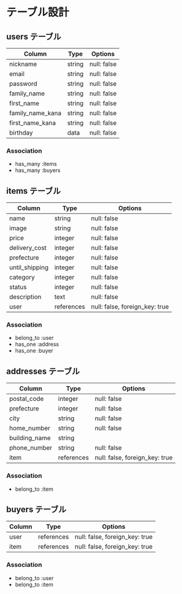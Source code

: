 # テーブル設計

## users テーブル

| Column           | Type    | Options     |
| ---------------- | ------- | ----------- |
| nickname         | string  | null: false |
| email            | string  | null: false |
| password         | string  | null: false |
| family_name      | string  | null: false |
| first_name       | string  | null: false |
| family_name_kana | string  | null: false |
| first_name_kana  | string  | null: false |
| birthday         | data    | null: false |

### Association
- has_many :items
- has_many :buyers

## items テーブル

| Column         | Type    | Options     |
| -------------- | ------- | ----------- |
| name           | string  | null: false |
| image          | string  | null: false |
| price          | integer | null: false |
| delivery_cost  | integer | null: false |
| prefecture     | integer | null: false |
| until_shipping | integer | null: false |
| category       | integer | null: false |
| status         | integer | null: false |
| description    | text    | null: false |
| user           | references | null: false, foreign_key: true |

### Association
- belong_to :user
- has_one :address
- has_one :buyer


## addresses テーブル
| Column        | Type    | Options     |
| ------------- | ------- | ----------- |
| postal_code   | integer | null: false |
| prefecture    | integer | null: false |
| city          | string  | null: false |
| home_number   | string  | null: false |
| building_name | string  |             |
| phone_number  | string  | null: false |
| item          | references | null: false, foreign_key: true |


### Association
- belong_to :item

## buyers テーブル

| Column  | Type    | Options     |
| --------| ------- | ----------- |
| user    | references | null: false, foreign_key: true |
| item    | references | null: false, foreign_key: true |


### Association
- belong_to :user
- belong_to :item